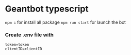 # Geantbot typescript
`npm i` for install all package
`npm run start` for launch the bot

### Create .env file with

```env
token=token
clientID=clientID
```